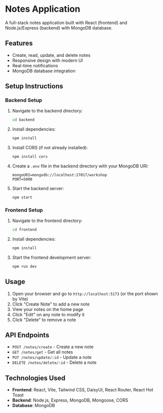 # Notes Application

A full-stack notes application built with React (frontend) and Node.js/Express (backend) with MongoDB database.

## Features

- Create, read, update, and delete notes
- Responsive design with modern UI
- Real-time notifications
- MongoDB database integration

## Setup Instructions

### Backend Setup

1. Navigate to the backend directory:

   ```bash
   cd backend
   ```

2. Install dependencies:

   ```bash
   npm install
   ```

3. Install CORS (if not already installed):

   ```bash
   npm install cors
   ```

4. Create a `.env` file in the backend directory with your MongoDB URI:

   ```
   mongoURI=mongodb://localhost:27017/workshop
   PORT=5000
   ```

5. Start the backend server:
   ```bash
   npm start
   ```

### Frontend Setup

1. Navigate to the frontend directory:

   ```bash
   cd frontend
   ```

2. Install dependencies:

   ```bash
   npm install
   ```

3. Start the frontend development server:
   ```bash
   npm run dev
   ```

## Usage

1. Open your browser and go to `http://localhost:5173` (or the port shown by Vite)
2. Click "Create Note" to add a new note
3. View your notes on the home page
4. Click "Edit" on any note to modify it
5. Click "Delete" to remove a note

## API Endpoints

- `POST /notes/create` - Create a new note
- `GET /notes/get` - Get all notes
- `PUT /notes/update/:id` - Update a note
- `DELETE /notes/delete/:id` - Delete a note

## Technologies Used

- **Frontend**: React, Vite, Tailwind CSS, DaisyUI, React Router, React Hot Toast
- **Backend**: Node.js, Express, MongoDB, Mongoose, CORS
- **Database**: MongoDB
